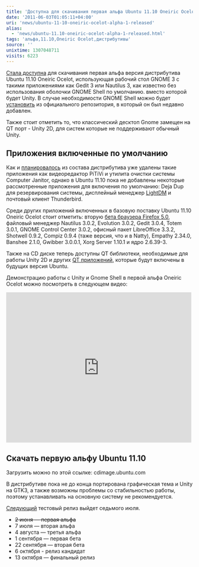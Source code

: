 ```yaml
---
title: 'Доступна для скачивания первая альфа Ubuntu 11.10 Oneiric Ocelot'
date: '2011-06-03T01:05:11+04:00'
uri: 'news/ubuntu-11-10-oneiric-ocelot-alpha-1-released'
alias: 
  - 'news/ubuntu-11.10-oneiric-ocelot-alpha-1-released.html'
tags: 'альфа,11.10,Oneiric Ocelot,дистрибутивы'
source: ''
unixtime: 1307048711
visits: 6223
---
```

[Стала доступна](https://wiki.ubuntu.com/OneiricOcelot/TechnicalOverview/Alpha1) для скачивания первая альфа версия дистрибутива Ubuntu 11.10 Oneiric Ocelot, использующая рабочий стол GNOME 3 с такими приложениями как Gedit 3 или Nautilus 3, как известно без использования оболочки GNOME Shell по умолчанию. вместо которой будет Unity. В случае необходимости GNOME Shell можно будет [установить](news/gnome-shell-is-finally-available) из официального репозитория, в который он был недавно добавлен.

Также стоит отметить то, что классический десктоп Gnome замещен на QT порт - Unity 2D, для систем которые не поддерживают обычный Unity.

## Приложения включенные по умолчанию

Как и [планировалось](news/overview-uds-changes-in-ubuntu-11-10) из состава дистрибутива уже удалены такие приложения как видеоредактор PiTiVi и утилита очистки системы Computer Janitor, однако в Ubuntu 11.10 пока не добавлены некоторые рассмотренные приложения для включения по умолчанию: Deja Dup для резервирования системы, дисплейный менеджер [LightDM](news/lightdm-default-display-manager-ubuntu-11-10) и почтовый клиент Thunderbird.

Среди других приложений включенных в базовую поставку Ubuntu 11.10 Oneiric Ocelot стоит отметить: вторую [бета браузера Firefox 5.0](apps/firefox-5-beta-in-ubuntu-ppa), файловый менеджер Nautilus 3.0.2, Evolution 3.0.2, Gedit 3.0.4, Totem 3.0.1, GNOME Control Center 3.0.2, офисный пакет LibreOffice 3.3.2, Shotwell 0.9.2, Compiz 0.9.4 (таже версия, что и в Natty), Empathy 2.34.0, Banshee 2.1.0, Gwibber 3.0.0.1, Xorg Server 1.10.1 и ядро 2.6.39-3.

Также на CD диске теперь доступны QT библиотеки, необходимые для работы Unity 2D и других [QT приложений](news/qt-applications-ubuntu-11-10), которые будут включены в будущих версия Ubuntu.

Демонстрацию работы с Unity и Gnome Shell в первой альфа Oneiric Ocelot можно посмотреть в следующем видео:

<iframe width="500" height="405" src="http://www.youtube.com/embed/kUbx9cCL5MQ" frameborder="0" allowfullscreen=""></iframe>

## Скачать первую альфу Ubuntu 11.10

Загрузить можно по этой ссылке: cdimage.ubuntu.com

В дистрибутиве пока не до конца портирована графическая тема и Unity на GTK3, а также возможны проблемы со стабильностью работы,  поэтому устанавливать на основную систему не рекомендуется.

[Следующий](news/releaseschedule-ubuntu-11-10-oneiric-ocelot) тестовый релиз выйдет седьмого июля.

*   <del>2 июня — первая альфа</del>
*   7 июля — вторая альфа
*   4 августа — третья альфа
*   1 сентября — первая бета
*   22 сентября — вторая бета
*   6 октября - релиз кандидат
*   13 октября — финальный релиз
